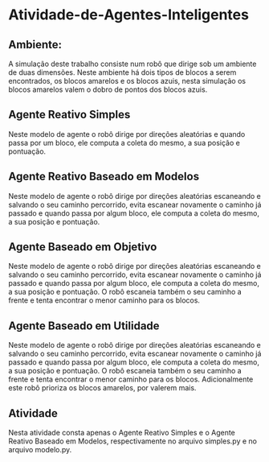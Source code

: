 # Atividade-de-Agentes-Inteligentes


## Ambiente:
A simulação deste trabalho consiste num robô que dirige sob um ambiente de duas dimensões. Neste ambiente há dois tipos de blocos a serem encontrados, os blocos amarelos e os blocos azuis, nesta simulação os blocos amarelos valem o dobro de pontos dos blocos azuis.

## Agente Reativo Simples
Neste modelo de agente o robô dirige por direções aleatórias e quando passa por um bloco, ele computa a coleta do mesmo, a sua posição e pontuação.

## Agente Reativo Baseado em Modelos
Neste modelo de agente o robô dirige por direções aleatórias escaneando e salvando o seu caminho percorrido, evita escanear novamente o caminho já passado e quando passa por algum bloco, ele computa a coleta do mesmo, a sua posição e pontuação.

## Agente Baseado em Objetivo
Neste modelo de agente o robô dirige por direções aleatórias escaneando e salvando o seu caminho percorrido, evita escanear novamente o caminho já passado e quando passa por algum bloco, ele computa a coleta do mesmo, a sua posição e pontuação. O robô escaneia  também o seu caminho a frente e tenta encontrar o menor caminho para os blocos.

## Agente Baseado em Utilidade
Neste modelo de agente o robô dirige por direções aleatórias escaneando e salvando o seu caminho percorrido, evita escanear novamente o caminho já passado e quando passa por algum bloco, ele computa a coleta do mesmo, a sua posição e pontuação. O robô escaneia também o seu caminho a frente e tenta encontrar o menor caminho para os blocos. Adicionalmente este robô prioriza os blocos amarelos, por valerem mais.

## Atividade
Nesta atividade consta apenas o Agente Reativo Simples e o Agente Reativo Baseado em Modelos, respectivamente no arquivo simples.py e no arquivo modelo.py.
